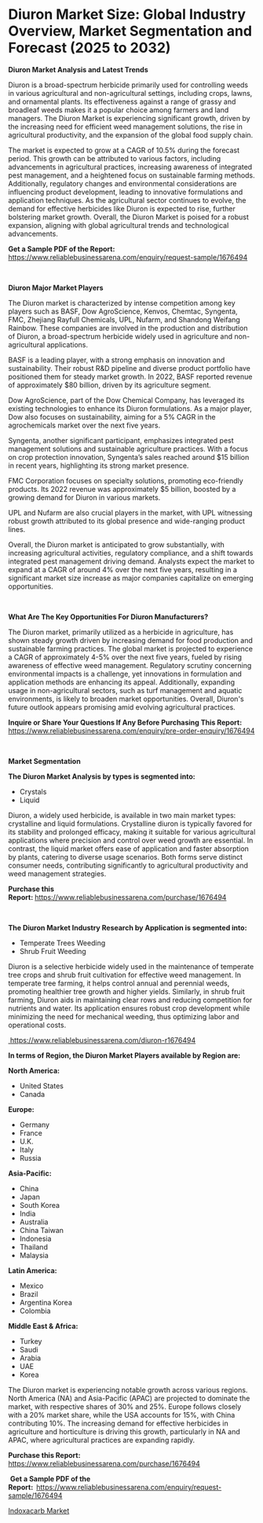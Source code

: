 <p><h1>Diuron Market Size: Global Industry Overview, Market Segmentation and Forecast (2025 to 2032)</h1></p><p><strong>Diuron Market Analysis and Latest Trends</strong></p>
<p><p>Diuron is a broad-spectrum herbicide primarily used for controlling weeds in various agricultural and non-agricultural settings, including crops, lawns, and ornamental plants. Its effectiveness against a range of grassy and broadleaf weeds makes it a popular choice among farmers and land managers. The Diuron Market is experiencing significant growth, driven by the increasing need for efficient weed management solutions, the rise in agricultural productivity, and the expansion of the global food supply chain.</p><p>The market is expected to grow at a CAGR of 10.5% during the forecast period. This growth can be attributed to various factors, including advancements in agricultural practices, increasing awareness of integrated pest management, and a heightened focus on sustainable farming methods. Additionally, regulatory changes and environmental considerations are influencing product development, leading to innovative formulations and application techniques. As the agricultural sector continues to evolve, the demand for effective herbicides like Diuron is expected to rise, further bolstering market growth. Overall, the Diuron Market is poised for a robust expansion, aligning with global agricultural trends and technological advancements.</p></p>
<p><strong>Get a Sample PDF of the Report:&nbsp;</strong> <a href="https://www.reliablebusinessarena.com/enquiry/request-sample/1676494?utm_campaign=2185&utm_medium=2&utm_source=Github&utm_content=ia&utm_term=02042025&utm_id=diuron">https://www.reliablebusinessarena.com/enquiry/request-sample/1676494</a></p>
<p>&nbsp;</p>
<p><strong>Diuron Major Market Players</strong></p>
<p><p>The Diuron market is characterized by intense competition among key players such as BASF, Dow AgroScience, Kenvos, Chemtac, Syngenta, FMC, Zhejiang Rayfull Chemicals, UPL, Nufarm, and Shandong Weifang Rainbow. These companies are involved in the production and distribution of Diuron, a broad-spectrum herbicide widely used in agriculture and non-agricultural applications.</p><p>BASF is a leading player, with a strong emphasis on innovation and sustainability. Their robust R&D pipeline and diverse product portfolio have positioned them for steady market growth. In 2022, BASF reported revenue of approximately $80 billion, driven by its agriculture segment.</p><p>Dow AgroScience, part of the Dow Chemical Company, has leveraged its existing technologies to enhance its Diuron formulations. As a major player, Dow also focuses on sustainability, aiming for a 5% CAGR in the agrochemicals market over the next five years.</p><p>Syngenta, another significant participant, emphasizes integrated pest management solutions and sustainable agriculture practices. With a focus on crop protection innovation, Syngenta’s sales reached around $15 billion in recent years, highlighting its strong market presence.</p><p>FMC Corporation focuses on specialty solutions, promoting eco-friendly products. Its 2022 revenue was approximately $5 billion, boosted by a growing demand for Diuron in various markets.</p><p>UPL and Nufarm are also crucial players in the market, with UPL witnessing robust growth attributed to its global presence and wide-ranging product lines.</p><p>Overall, the Diuron market is anticipated to grow substantially, with increasing agricultural activities, regulatory compliance, and a shift towards integrated pest management driving demand. Analysts expect the market to expand at a CAGR of around 4% over the next five years, resulting in a significant market size increase as major companies capitalize on emerging opportunities.</p></p>
<p>&nbsp;</p>
<p><strong>What Are The Key Opportunities For Diuron Manufacturers?</strong></p>
<p><p>The Diuron market, primarily utilized as a herbicide in agriculture, has shown steady growth driven by increasing demand for food production and sustainable farming practices. The global market is projected to experience a CAGR of approximately 4-5% over the next five years, fueled by rising awareness of effective weed management. Regulatory scrutiny concerning environmental impacts is a challenge, yet innovations in formulation and application methods are enhancing its appeal. Additionally, expanding usage in non-agricultural sectors, such as turf management and aquatic environments, is likely to broaden market opportunities. Overall, Diuron's future outlook appears promising amid evolving agricultural practices.</p></p>
<p><strong>Inquire or Share Your Questions If Any Before Purchasing This Report:</strong> <a href="https://www.reliablebusinessarena.com/enquiry/pre-order-enquiry/1676494?utm_campaign=2185&utm_medium=2&utm_source=Github&utm_content=ia&utm_term=02042025&utm_id=diuron">https://www.reliablebusinessarena.com/enquiry/pre-order-enquiry/1676494</a></p>
<p>&nbsp;</p>
<p><strong>Market Segmentation</strong></p>
<p><strong>The Diuron Market Analysis by types is segmented into:</strong></p>
<p><ul><li>Crystals</li><li>Liquid</li></ul></p>
<p><p>Diuron, a widely used herbicide, is available in two main market types: crystalline and liquid formulations. Crystalline diuron is typically favored for its stability and prolonged efficacy, making it suitable for various agricultural applications where precision and control over weed growth are essential. In contrast, the liquid market offers ease of application and faster absorption by plants, catering to diverse usage scenarios. Both forms serve distinct consumer needs, contributing significantly to agricultural productivity and weed management strategies.</p></p>
<p><strong>Purchase this Report:&nbsp;</strong><a href="https://www.reliablebusinessarena.com/purchase/1676494?utm_campaign=2185&utm_medium=2&utm_source=Github&utm_content=ia&utm_term=02042025&utm_id=diuron">https://www.reliablebusinessarena.com/purchase/1676494</a></p>
<p>&nbsp;</p>
<p><strong>The Diuron Market Industry Research by Application is segmented into:</strong></p>
<p><ul><li>Temperate Trees Weeding</li><li>Shrub Fruit Weeding</li></ul></p>
<p><p>Diuron is a selective herbicide widely used in the maintenance of temperate tree crops and shrub fruit cultivation for effective weed management. In temperate tree farming, it helps control annual and perennial weeds, promoting healthier tree growth and higher yields. Similarly, in shrub fruit farming, Diuron aids in maintaining clear rows and reducing competition for nutrients and water. Its application ensures robust crop development while minimizing the need for mechanical weeding, thus optimizing labor and operational costs.</p></p>
<p><a href="https://www.reliablebusinessarena.com/diuron-r1676494?utm_campaign=2185&utm_medium=2&utm_source=Github&utm_content=ia&utm_term=02042025&utm_id=diuron">&nbsp;https://www.reliablebusinessarena.com/diuron-r1676494</a></p>
<p><strong>In terms of Region, the Diuron Market Players available by Region are:</strong></p>
<p>
    <p> <strong> North America: </strong>
        <ul>
            <li>United States</li>
            <li>Canada</li>
        </ul>
        </p> 
    <p> <strong> Europe: </strong>
        <ul>
            <li>Germany</li>
            <li>France</li>
            <li>U.K.</li>
            <li>Italy</li>
            <li>Russia</li>
        </ul>
        </p> 
    <p> <strong> Asia-Pacific: </strong>
        <ul>
            <li>China</li>
            <li>Japan</li>
            <li>South Korea</li>
            <li>India</li>
            <li>Australia</li>
            <li>China Taiwan</li>
            <li>Indonesia</li>
            <li>Thailand</li>
            <li>Malaysia</li>
        </ul>
        </p> 
    <p> <strong> Latin America: </strong>
        <ul>
            <li>Mexico</li>
            <li>Brazil</li>
            <li>Argentina Korea</li>
            <li>Colombia</li>
        </ul>
        </p> 
    <p> <strong> Middle East & Africa: </strong>
        <ul>
            <li>Turkey</li>
            <li>Saudi</li>
            <li>Arabia</li>
            <li>UAE</li>
            <li>Korea</li>
        </ul>
    </p>
    </p>
<p><p>The Diuron market is experiencing notable growth across various regions. North America (NA) and Asia-Pacific (APAC) are projected to dominate the market, with respective shares of 30% and 25%. Europe follows closely with a 20% market share, while the USA accounts for 15%, with China contributing 10%. The increasing demand for effective herbicides in agriculture and horticulture is driving this growth, particularly in NA and APAC, where agricultural practices are expanding rapidly.</p></p>
<p><strong>Purchase this Report: </strong><a href="https://www.reliablebusinessarena.com/purchase/1676494?utm_campaign=2185&utm_medium=2&utm_source=Github&utm_content=ia&utm_term=02042025&utm_id=diuron">https://www.reliablebusinessarena.com/purchase/1676494</a></p>
<p>&nbsp;<strong>Get a Sample PDF of the Report:&nbsp;&nbsp;</strong><a href="https://www.reliablebusinessarena.com/enquiry/request-sample/1676494?utm_campaign=2185&utm_medium=2&utm_source=Github&utm_content=ia&utm_term=02042025&utm_id=diuron">https://www.reliablebusinessarena.com/enquiry/request-sample/1676494</a></p>
<p><strong></strong></p>
<p><p><a href="https://github.com/luckyshygirl/Market-Research-Report-List-7/blob/main/indoxacarb-market.md?utm_campaign=2185&utm_medium=2&utm_source=Github&utm_content=ia&utm_term=02042025&utm_id=diuron">Indoxacarb Market</a></p></p>